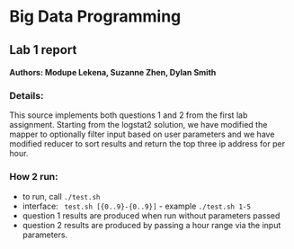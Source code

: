 # Big Data Programming
## Lab 1 report  

#### Authors: Modupe Lekena, Suzanne Zhen, Dylan Smith

### Details:
This source implements both questions 1 and 2 from the first lab assignment. Starting from the logstat2 solution,
we have modified the mapper to optionally filter input based on user parameters and we have modified reducer 
to sort results and return the top three ip address for per hour.

### How 2 run:
- to run, call `./test.sh`
- interface: ` test.sh [{0..9}-{0..9}]` - example `./test.sh 1-5`
- question 1 results are produced when run without parameters passed
- question 2 results are produced by passing a hour range via the input parameters.
